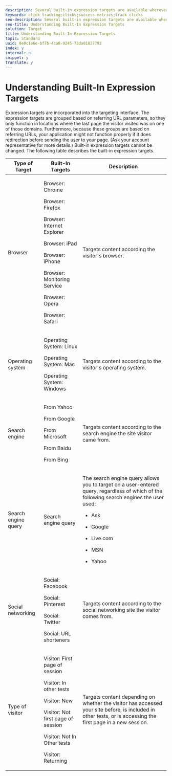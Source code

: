 ```yaml
---
description: Several built-in expression targets are available wherever you can specify a target.
keywords: click tracking;clicks;success metrics;track clicks
seo-description: Several built-in expression targets are available wherever you can specify a target.
seo-title: Understanding Built-In Expression Targets
solution: Target
title: Understanding Built-In Expression Targets
topic: Standard
uuid: 8e0c1e6e-bf7b-4ca8-9245-73da81827792
index: y
internal: n
snippet: y
translate: y
---
```


# Understanding Built-In Expression Targets

Expression targets are incorporated into the targeting interface. The expression targets are grouped based on referring URL parameters, so they only function in locations where the last page the visitor visited was on one of those domains. Furthermore, because these groups are based on referring URLs, your application might not function properly if it does redirection before sending the user to your page. (Ask your account representative for more details.)
Built-in expression targets cannot be changed.
The following table describes the built-in expression targets.


<table id="table_2E5EB8E744BA448FB13E613B75ED3763"> 
 <thead> 
  <tr> 
   <th colname="col01" class="entry">Type of Target</th> 
   <th colname="col1" class="entry">Built-In Targets</th> 
   <th colname="col3" class="entry">Description</th> 
  </tr> 
 </thead>
 <tbody> 
  <tr> 
   <td colname="col01"> <p>Browser</p> </td> 
   <td colname="col1"> <p>Browser: Chrome</p> <p>Browser: Firefox</p> <p>Browser: Internet Explorer</p> <p>Browser: iPad</p> <p>Browser: iPhone</p> <p>Browser: Monitoring Service</p> <p>Browser: Opera</p> <p>Browser: Safari</p> </td> 
   <td colname="col3"> <p>Targets content according the visitor's browser.</p> </td> 
  </tr> 
  <tr> 
   <td colname="col01"> <p>Operating system</p> </td> 
   <td colname="col1"> <p>Operating System: Linux</p> <p>Operating System: Mac</p> <p>Operating System: Windows</p> </td> 
   <td colname="col3"> <p>Targets content according to the visitor's operating system.</p> </td> 
  </tr> 
  <tr> 
   <td colname="col01"> <p>Search engine</p> </td> 
   <td colname="col1"> <p>From Yahoo</p> <p>From Google</p> <p>From Microsoft</p> <p>From Baidu</p> <p>From Bing</p> </td> 
   <td colname="col3"> <p>Targets content according to the search engine the site visitor came from.</p> </td> 
  </tr> 
  <tr> 
   <td colname="col01"> <p>Search engine query</p> </td> 
   <td colname="col1"> <p>Search engine query</p> </td> 
   <td colname="col3"> <p>The search engine query allows you to target on a user-entered query, regardless of which of the following search engines the user used:</p> <p> 
     <ul id="ul_7E6BE38F9D634795870D91B68D22BCB2"> 
      <li id="li_B5CEDF746CF04C5BA75264370DE2B8E0"> <p>Ask</p> </li> 
      <li id="li_E2985A425EA14CFEABE15E101294AD29"> <p>Google</p> </li> 
      <li id="li_92E9884C156E404889CC7A4F261ABB57"> <p>Live.com</p> </li> 
      <li id="li_A483F04ED74F4199B887EB356B4468F0"> <p>MSN</p> </li> 
      <li id="li_F9F7281312D7481BB728BBEABB68087D"> <p>Yahoo</p> </li> 
     </ul> </p> </td> 
  </tr> 
  <tr> 
   <td colname="col01"> <p>Social networking</p> </td> 
   <td colname="col1"> <p>Social: Facebook</p> <p>Social: Pinterest</p> <p>Social: Twitter</p> <p>Social: URL shorteners</p> </td> 
   <td colname="col3"> <p>Targets content according to the social networking site the visitor comes from.</p> </td> 
  </tr> 
  <tr> 
   <td colname="col01"> <p>Type of visitor</p> </td> 
   <td colname="col1"> <p>Visitor: First page of session</p> <p>Visitor: In other tests</p> <p>Visitor: New</p> <p>Visitor: Not first page of session</p> <p>Visitor: Not In Other tests</p> <p>Visitor: Returning</p> </td> 
   <td colname="col3"> <p>Targets content depending on whether the visitor has accessed your site before, is included in other tests, or is accessing the first page in a new session.</p> </td> 
  </tr> 
 </tbody> 
</table>

